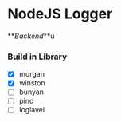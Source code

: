 # NodeJS Logger

**_Backend_**u

### Build in Library

- [x] morgan
- [x] winston
- [ ] bunyan
- [ ] pino
- [ ] loglavel
